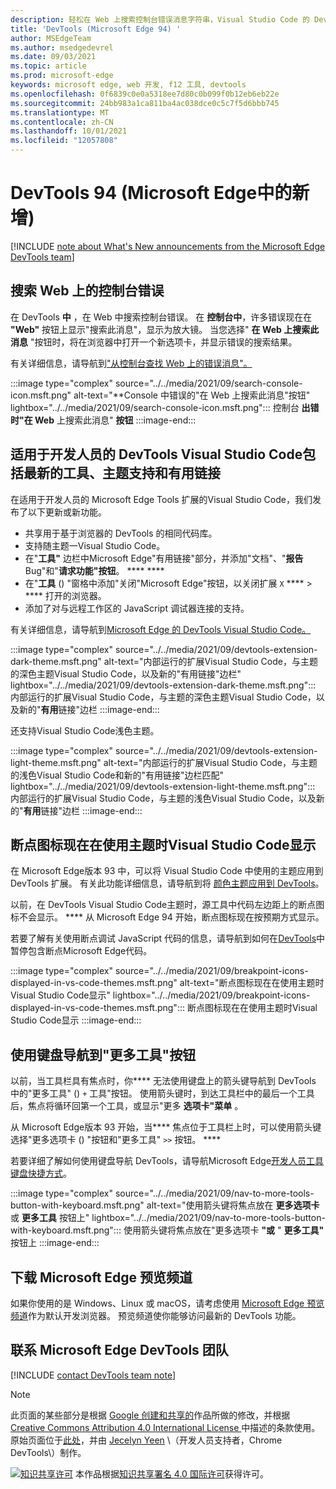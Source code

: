 ```yaml
---
description: 轻松在 Web 上搜索控制台错误消息字符串，Visual Studio Code 的 DevTools 扩展现在具有最新的工具和主题支持，断点图标现在在使用 Visual Studio Code 主题时显示，并且可以使用键盘导航到"更多工具"按钮。
title: 'DevTools (Microsoft Edge 94) '
author: MSEdgeTeam
ms.author: msedgedevrel
ms.date: 09/03/2021
ms.topic: article
ms.prod: microsoft-edge
keywords: microsoft edge, web 开发, f12 工具, devtools
ms.openlocfilehash: 0f6839c0e0a5318ee7d80c0b099f0b12eb6eb22e
ms.sourcegitcommit: 24bb983a1ca811ba4ac038dce0c5c7f5d6bbb745
ms.translationtype: MT
ms.contentlocale: zh-CN
ms.lasthandoff: 10/01/2021
ms.locfileid: "12057808"
---
```

# <a name="whats-new-in-devtools-microsoft-edge-94"></a>DevTools 94 (Microsoft Edge中的新增) 

[!INCLUDE [note about What's New announcements from the Microsoft Edge DevTools team](../../includes/edge-whats-new-note.md)]


## <a name="search-for-console-errors-on-the-web"></a>搜索 Web 上的控制台错误

<!-- Title: Quickly debug console errors with our new integrated search feature -->
<!-- Subtitle: Now you can quickly search for console errors directly from the Console. -->

在 DevTools **中** ，在 Web 中搜索控制台错误。  在 **控制台中**，许多错误现在在 **"Web"** 按钮上显示"搜索此消息"，显示为放大镜。  当您选择" **在 Web 上搜索此消息** "按钮时，将在浏览器中打开一个新选项卡，并显示错误的搜索结果。

有关详细信息，请导航到["从控制台查找 Web 上的错误消息"。][LookupErrorsWebFromConsole]

:::image type="complex" source="../../media/2021/09/search-console-icon.msft.png" alt-text="**Console 中错误的&quot;在 Web 上搜索此消息&quot;按钮" lightbox="../../media/2021/09/search-console-icon.msft.png":::
   控制台 **出错时"在 Web** 上搜索此消息" **按钮**
:::image-end:::


## <a name="devtools-extension-for-visual-studio-code-includes-the-latest-tools-theme-support-and-helpful-links"></a>适用于开发人员的 DevTools Visual Studio Code包括最新的工具、主题支持和有用链接

<!-- Title: Edge DevTools for VS Code now supports themes and uses the most recent codebase -->
<!-- Subtitle: The Edge DevTools extension for VS Code now uses the same version of the Developer Tools as your Microsoft Edge browser. We also added ways to learn more and for you to tell us what we could do better from within Visual Studio Code. -->

在适用于开发人员的 Microsoft Edge Tools 扩展的Visual Studio Code，我们发布了以下更新或新功能。
*  共享用于基于浏览器的 DevTools 的相同代码库。
*  支持随主题一Visual Studio Code。
*  在"**工具"** 边栏中Microsoft Edge"有用链接"部分，并添加"文档"、"**报告**Bug"和"**请求功能"按钮**。 **** ****
*  在"**工具** () "窗格中添加"关闭"Microsoft Edge"按钮，以关闭扩展 `X` ****  >  **** 打开的浏览器。
*  添加了对与远程工作区的 JavaScript 调试器连接的支持。

有关详细信息，请导航到[Microsoft Edge 的 DevTools Visual Studio Code。][EdgeDevToolsExtensionForVSCode]

:::image type="complex" source="../../media/2021/09/devtools-extension-dark-theme.msft.png" alt-text="内部运行的扩展Visual Studio Code，与主题的深色主题Visual Studio Code，以及新的&quot;有用链接&quot;边栏" lightbox="../../media/2021/09/devtools-extension-dark-theme.msft.png":::
   内部运行的扩展Visual Studio Code，与主题的深色主题Visual Studio Code，以及新的"**有用**链接"边栏
:::image-end:::

还支持Visual Studio Code浅色主题。

:::image type="complex" source="../../media/2021/09/devtools-extension-light-theme.msft.png" alt-text="内部运行的扩展Visual Studio Code，与主题的浅色Visual Studio Code和新的&quot;有用链接&quot;边栏匹配" lightbox="../../media/2021/09/devtools-extension-light-theme.msft.png":::
   内部运行的扩展Visual Studio Code，与主题的浅色Visual Studio Code，以及新的"**有用**链接"边栏
:::image-end:::


## <a name="breakpoint-icons-are-now-displayed-when-using-visual-studio-code-themes"></a>断点图标现在在使用主题时Visual Studio Code显示

<!-- Title: Breakpoint icons are now displayed when using themes from Visual Studio Code -->
<!-- Subtitle: Setting, removing, and viewing breakpoints is now easier in Microsoft Edge. -->

在 Microsoft Edge版本 93 中，可以将 Visual Studio Code 中使用的主题应用到 DevTools 扩展。  有关此功能详细信息，请导航到将 [颜色主题应用到 DevTools][ApplyColorThemesToDevTools]。

以前，在 DevTools Visual Studio Code主题时，源工具中代码左边距上的断点图标不会显示。 ****  从 Microsoft Edge 94 开始，断点图标现在按预期方式显示。

若要了解有关使用断点调试 JavaScript 代码的信息，请导航到如何在[DevTools][PauseCodeWithBreakpoints]中暂停包含断点Microsoft Edge代码。

:::image type="complex" source="../../media/2021/09/breakpoint-icons-displayed-in-vs-code-themes.msft.png" alt-text="断点图标现在在使用主题时Visual Studio Code显示" lightbox="../../media/2021/09/breakpoint-icons-displayed-in-vs-code-themes.msft.png":::
   断点图标现在在使用主题时Visual Studio Code显示
:::image-end:::


## <a name="navigate-to-the-more-tools-button-with-the-keyboard"></a>使用键盘导航到"更多工具"按钮

<!-- Title: Use the arrow keys to navigate to the + button to open more tools -->
<!-- Subtitle: To open more tools, we have improved keyboard accessibility using the arrow keys on the main DevTools toolbar. -->

以前，当工具栏具有焦点时，你**** 无法使用键盘上的箭头键导航到 DevTools 中的"更多工具" () `+` 工具"按钮。  使用箭头键时，到达工具栏中的最后一个工具后，焦点将循环回第一个工具，或显示"更多 **选项卡"菜单** 。

从 Microsoft Edge版本 93 开始，当**** 焦点位于工具栏上时，可以使用箭头键选择"更多选项卡 () "按钮和"更多工具" `>>` 按钮。 ****

若要详细了解如何使用键盘导航 DevTools，请导航Microsoft Edge[开发人员工具键盘快捷方式][DevToolsKeyboardShortcuts]。

:::image type="complex" source="../../media/2021/09/nav-to-more-tools-button-with-keyboard.msft.png" alt-text="使用箭头键将焦点放在 **更多选项卡** 或 **更多工具** 按钮上" lightbox="../../media/2021/09/nav-to-more-tools-button-with-keyboard.msft.png":::
   使用箭头键将焦点放在"更多选项卡 **"或** " **更多工具"** 按钮上
:::image-end:::


<!-- ====================================================================== -->
## <a name="download-the-microsoft-edge-preview-channels"></a>下载 Microsoft Edge 预览频道

如果你使用的是 Windows、Linux 或 macOS，请考虑使用 [ Microsoft Edge 预览频道][MicrosoftEdgePreviewChannels]作为默认开发浏览器。  预览频道使你能够访问最新的 DevTools 功能。


<!-- ====================================================================== -->
## <a name="getting-in-touch-with-microsoft-edge-devtools-team"></a>联系 Microsoft Edge DevTools 团队

[!INCLUDE [contact DevTools team note](../../includes/contact-whats-new-note.md)]


<!-- ====================================================================== -->
<!-- links -->
[EdgeDevToolsExtensionForVSCode]: ../../../../visual-studio-code/microsoft-edge-devtools-extension.md "Microsoft Edge适用于开发人员的 DevTools Visual Studio Code |Microsoft Docs"
[LookupErrorsWebFromConsole]: ../../../console/index.md#look-up-error-messages-on-the-web-from-the-console "从控制台查找 Web 上的错误消息 - 使用控制台|Microsoft Docs"
[DevToolsKeyboardShortcuts]: ../../../shortcuts/index.md "Microsoft Edge DevTools 键盘快捷方式 | Microsoft Docs"
[ApplyColorThemesToDevTools]: ../../../customize/theme.md "将颜色主题应用到 DevTools |Microsoft Docs"
[PauseCodeWithBreakpoints]: ../../../javascript/breakpoints.md "如何在 Microsoft Edge 开发工具中使用断点暂停代码 | Microsoft Doc"

<!-- external links -->
[MicrosoftEdgePreviewChannels]: https://www.microsoftedgeinsider.com/download "Microsoft Edge 预览频道"

[VisualstudioMarketplaceMsEdgedevtoolsVscodeEdgeDevtools]: https://marketplace.visualstudio.com/items?itemName=ms-edgedevtools.vscode-edge-devtools "Microsoft Edge Developer Tools for Visual Studio Code | Visual Studio Marketplace"


<!-- ====================================================================== -->
> [!NOTE]
> 此页面的某些部分是根据 [Google 创建和共享的][GoogleSitePolicies]作品所做的修改，并根据[ Creative Commons Attribution 4.0 International License ][CCA4IL]中描述的条款使用。
> 原始页面位于[此处](https://developer.chrome.com/blog/new-in-devtools-94)，并由 [Jecelyn Yeen][JecelynYeen] \（开发人员支持者，Chrome DevTools\）制作。

[![知识共享许可][CCby4Image]][CCA4IL] 本作品根据[知识共享署名 4.0 国际许可][CCA4IL]获得许可。

[CCA4IL]: https://creativecommons.org/licenses/by/4.0
[CCby4Image]: https://i.creativecommons.org/l/by/4.0/88x31.png
[GoogleSitePolicies]: https://developers.google.com/terms/site-policies
[JecelynYeen]: https://developers.google.com/web/resources/contributors/jecelynyeen
